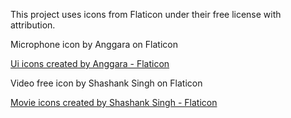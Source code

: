 This project uses icons from Flaticon under their free license with attribution.

Microphone icon by Anggara on Flaticon

<a href="https://www.flaticon.com/free-icons/ui" title="ui icons">Ui icons created by Anggara - Flaticon</a>

Video free icon by Shashank Singh on Flaticon

<a href="https://www.flaticon.com/free-icons/movie" title="movie icons">Movie icons created by Shashank Singh - Flaticon</a>